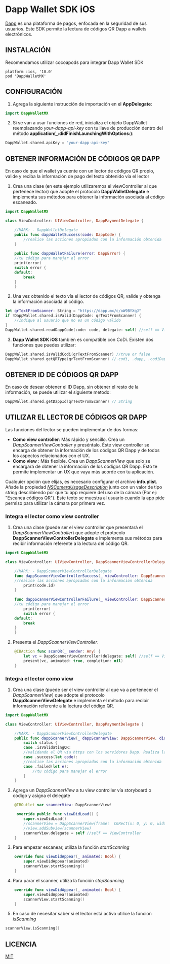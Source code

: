 
# Dapp Wallet SDK iOS
[Dapp](https://dapp.mx) es una plataforma de pagos, enfocada en la seguridad de sus usuarios. Este SDK permite la lectura de códigos QR Dapp a wallets electrónicos.

## INSTALACIÓN
Recomendamos utilizar cocoapods para integrar Dapp Wallet SDK
```
platform :ios, '10.0'
pod 'DappWalletMX'
```

## CONFIGURACIÓN
1. Agrega la siguiente instrucción de importación en el **AppDelegate**: 
```swift
import DappWalletMX
```
2. Si se van a usar funciones de red, inicializa el objeto DappWallet reemplazando _your-dapp-api-key_ con tu llave de producción dentro del método **application(_:didFinishLaunchingWithOptions:)**:
```swift
DappWallet.shared.apiKey = "your-dapp-api-key"
```

## OBTENER INFORMACIÓN DE CÓDIGOS QR DAPP

En caso de que el wallet ya cuente con un lector de códigos QR propio, valide y reciba la información de pago del texto obtenido vía el lector

1. Crea una clase (en este ejemplo utilizaremos el viewController al que pertenece lector) que adopte el protocolo **DappWalletDelegate** e implementa sus métodos para obtener la información asociada al código escaneado.
```swift
import DappWalletMX

class ViewController: UIViewController, DappPaymentDelegate {

    //MARK: - DappWalletDelegate
    public func dappWalletSuccess(code: DappCode) {
        //realice las acciones apropiadas con la información obtenida
    }
    
    public func dappWalletFailure(error: DappError) {
    //tu código para manejar el error
    print(error)
    switch error {
    default:
        break
    }
    }
```
2. Una vez obtenido el texto vía el lector de códigos QR, valide y obtenga la información asociada al código.
```swift
let qrTextFromScanner: String = "https://dapp.mx/c/oW9BYXqJ"
if !DappWallet.shared.isValid(DappCode: qrTextFromScanner) {
    //Indique al usuario que no es un código válido
}
DappWallet.shared.readDappCode(code: code, delegate: self) //self == ViewController
```
3. **Dapp Wallet SDK iOS** también es compatible con CoDi. Existen dos funciones que puedes utilizar:
```swift
DappWallet.shared.isValidCodi(qrTextFromScanner) //true or false
DappWallet.shared.getQRType(qrTextFromScanner) //.codi, .dapp, .codiDapp, .unknown
```

## OBTENER ID DE CÓDIGOS QR DAPP

En caso de desear obtener el ID Dapp, sin obtener el resto de la información, se puede utilizar el siguiente metodo:

```swift
DappWallet.shared.getDappId(qrTextFromScanner) // String
```

## UTILIZAR EL LECTOR DE CÓDIGOS QR DAPP

Las funciones del lector se pueden implementar de dos formas:

 - **Como view controller**:  Más rápido y sencillo. Crea un _DappScannerViewController_ y preséntalo. Éste view controller se encarga de obtener la información de los códigos QR Dapp y de todos los aspectos relacionados con el UX.
 - **Como view** : Más flexible. Crea un _DappScannerView_ que solo se encargará de obtener la información de los códigos QR Dapp. Esto te permite implementar un UX que vaya más acorde con tu aplicación.

Cualquier opción que elijas, es necesario configurar el archivo **info.plist**. Añade la propiedad [_NSCameraUsageDescription_](https://developer.apple.com/library/archive/documentation/General/Reference/InfoPlistKeyReference/Articles/CocoaKeys.html#//apple_ref/doc/uid/TP40009251-SW24)  junto con un valor de tipo _string_ describiendo por que tu app requiere del uso de la cámara (Por ej: "Escanea códigos QR"). Este texto se muestra al usuario cuando la app pide permiso para utilizar la cámara por primera vez.

### Integra el lector como view controller

1. Crea una clase (puede ser el view controller que presentará el _DappScannerViewController_) que adopte el protocolo **DappScannerViewControllerDelegate** e implementa sus métodos para recibir información referente a la lectura del código QR.
```swift
import DappWalletMX

class ViewController: UIViewController, DappScannerViewControllerDelegate {

    //MARK: - DappScannerViewControllerDelegate
    func dappScannerViewControllerSuccess(_ viewController: DappScannerViewController, code: DappCode) {
    //realice las acciones apropiadas con la información obtenida
        print(code.id)
    }
    
    func dappScannerViewControllerFailure(_ viewController: DappScannerViewController, error: DappError) {
    //tu código para manejar el error
        print(error)
        switch error {
    default:
        break
    }
    }
```
2. Presenta el _DappScannerViewController_.
```swift
    @IBAction func scanQR(_ sender: Any) {
        let vc = DappScannerViewController(delegate: self) //self == ViewController
        present(vc, animated: true, completion: nil)
    }
```
### Integra el lector como view
1. Crea una clase (puede ser el view controller al que va a pertenecer el _DappScannerView_) que adopte el protocolo **DappScannerViewDelegate** e implementa el método para recibir información referente a la lectura del código QR.
```swift
import DappWalletMX

class ViewController: UIViewController, DappPaymentDelegate {

    //MARK: - DappScannerViewControllerDelegate
    public func dappScannerView(_ dappScannerView: DappScannerView, didChangeStatus status: DappScannerViewStatus) {
        switch status {
        case .isValidatingQR:
        //validando el QR vía https con los servidores Dapp. Realiza las acciones apropiadas en tu aplicación
        case .success(let code):
        //realice las acciones apropiadas con la información obtenida
        case .failed(let e):
            //tu código para manejar el error
        }
    }

```
2. Agrega un _DappScannerView_ a tu view controller vía storyboard o código y asigna el delegate
```swift
    @IBOutlet var scannerView: DappScannerView!

     override public func viewDidLoad() {
        super.viewDidLoad()
        //scannerView = DappScannerView(frame:  CGRect(x: 0, y: 0, width: 100, height: 100))
        //view.addSubview(scannerView)
        scannerView.delegate = self //self == ViewController
    }
```
3. Para empezar escanear, utiliza la función _startScanning_
```swift
    override func viewDidAppear(_ animated: Bool) {
        super.viewDidAppear(animated)
        scannerView.startScanning()
    }
```
4. Para parar el scanner, utiliza la función _stopScanning_
```swift
    override func viewDidAppear(_ animated: Bool) {
        super.viewDidAppear(animated)
        scannerView.startScanning()
    }
```
5. En caso de necesitar saber si el lector está activo utilice la funcion _isScanning_
```swift
scannerView.isScanning()
```

## LICENCIA
[MIT](LICENSE.txt)
